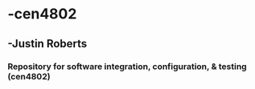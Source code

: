 # -cen4802
## -Justin Roberts
### Repository for software integration, configuration, & testing (cen4802)
